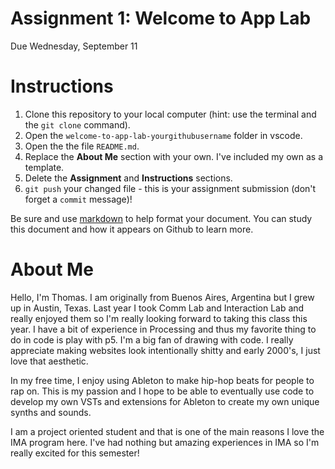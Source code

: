 # Assignment 1: Welcome to App Lab
Due Wednesday, September 11

# Instructions
1. Clone this repository to your local computer (hint: use the terminal and the `git clone` command).
2. Open the `welcome-to-app-lab-yourgithubusername` folder in vscode.
3. Open the the file `README.md`.
4. Replace the **About Me** section with your own. I've included my own as a template.
5. Delete the **Assignment** and **Instructions** sections.
7. `git push` your changed file - this is your assignment submission (don't forget a `commit` message)!

Be sure and use [markdown](https://medium.com/applab-fall-2019/homework-1-github-bootcamp-bb21077a878b) to help format your document. You can study this document and how it appears on Github to learn more.

# About Me
Hello, I'm Thomas. I am originally from Buenos Aires, Argentina but I grew up in Austin, Texas. Last year I took Comm Lab and Interaction Lab and really enjoyed them so I'm really looking forward to taking this class this year. I have a bit of experience in Processing and thus my favorite thing to do in code is play with p5. I'm a big fan of drawing with code. I really appreciate making websites look intentionally shitty and early 2000's, I just love that aesthetic.

In my free time, I enjoy using Ableton to make hip-hop beats for people to rap on. This is my passion and I hope to be able to eventually use code to develop my own VSTs and extensions for Ableton to create my own unique synths and sounds.

I am a project oriented student and that is one of the main reasons I love the IMA program here. I've had nothing but amazing experiences in IMA so I'm really excited for this semester!
